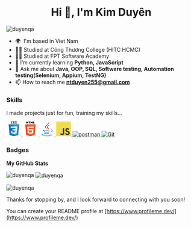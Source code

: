 <h1 align="center">Hi 👋, I'm Kim Duyên</h1>
<p align="left"> <img src="https://komarev.com/ghpvc/?username=duyenqa&label=Profile%20views&color=0e75b6&style=flat" alt="duyenqa" /> </p>

- 🌍  I'm based in Viet Nam
- 👨‍🎓  Studied at Công Thương College (HITC HCMC)
- 👨‍🎓  Studied at FPT Software Academy
- 🌱 I’m currently learning **Python, JavaScript**
- 💬 Ask me about **Java, OOP, SQL, Software testing, Automation testing(Selenium, Appium, TestNG)**
- 📫 How to reach me **ntduyen255@gmail.com**

### Skills

I made projects just for fun, training my skills...
<p align="left"> <a href="https://www.w3schools.com/css/" target="_blank" rel="noreferrer"> <img src="https://raw.githubusercontent.com/devicons/devicon/master/icons/css3/css3-original-wordmark.svg" alt="css3" width="40" height="40"/> </a> <a href="https://www.w3.org/html/" target="_blank" rel="noreferrer"> <img src="https://raw.githubusercontent.com/devicons/devicon/master/icons/html5/html5-original-wordmark.svg" alt="html5" width="40" height="40"/> </a> <a href="https://www.java.com" target="_blank" rel="noreferrer"> <img src="https://raw.githubusercontent.com/devicons/devicon/master/icons/java/java-original.svg" alt="java" width="40" height="40"/> </a> <a href="https://developer.mozilla.org/en-US/docs/Web/JavaScript" target="_blank" rel="noreferrer"> <img src="https://raw.githubusercontent.com/devicons/devicon/master/icons/javascript/javascript-original.svg" alt="javascript" width="40" height="40"/> </a> <a href="https://postman.com" target="_blank" rel="noreferrer"> <img src="https://www.vectorlogo.zone/logos/getpostman/getpostman-icon.svg" alt="postman" width="40" height="40"/> </a> <a href="https://git-scm.com/" target="_blank" rel="noreferrer"><img src="https://raw.githubusercontent.com/danielcranney/readme-generator/main/public/icons/skills/git-colored.svg" width="36" height="36" alt="Git" /></a> </p>

### Badges

<b>My GitHub Stats</b>

<p><img align="left" src="https://github-readme-stats.vercel.app/api/top-langs?username=duyenqa&show_icons=true&locale=en&layout=compact" alt="duyenqa" /></p>

<p>&nbsp;<img align="center" src="https://github-readme-stats.vercel.app/api?username=duyenqa&show_icons=true&locale=en" alt="duyenqa" /></p>

<p><img align="center" src="https://github-readme-streak-stats.herokuapp.com/?user=duyenqa&" alt="duyenqa" /></p>


Thanks for stopping by, and I look forward to connecting with you soon!

You can create your README profile at [https://www.profileme.dev/](https://www.profileme.dev/)
